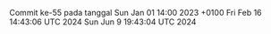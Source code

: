 Commit ke-55 pada tanggal Sun Jan 01 14:00 2023 +0100
Fri Feb 16 14:43:06 UTC 2024
Sun Jun  9 19:43:04 UTC 2024
